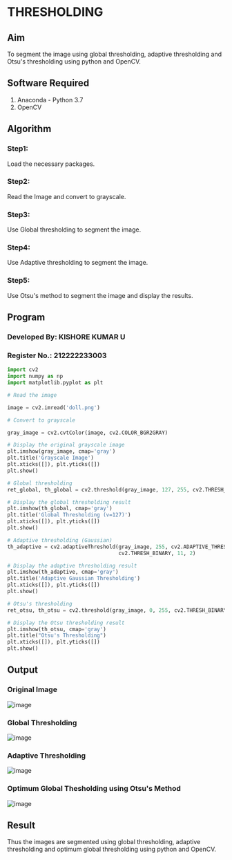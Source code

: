 # THRESHOLDING
## Aim
To segment the image using global thresholding, adaptive thresholding and Otsu's thresholding using python and OpenCV.

## Software Required
1. Anaconda - Python 3.7
2. OpenCV

## Algorithm

### Step1:
Load the necessary packages.

### Step2:
Read the Image and convert to grayscale.

### Step3:
Use Global thresholding to segment the image.

### Step4:
Use Adaptive thresholding to segment the image.

### Step5:
Use Otsu's method to segment the image and display the results.

## Program

### Developed By: KISHORE KUMAR U
### Register No.: 212222233003

```python
import cv2
import numpy as np
import matplotlib.pyplot as plt

# Read the image

image = cv2.imread('doll.png')

# Convert to grayscale

gray_image = cv2.cvtColor(image, cv2.COLOR_BGR2GRAY)

# Display the original grayscale image
plt.imshow(gray_image, cmap='gray')
plt.title('Grayscale Image')
plt.xticks([]), plt.yticks([])
plt.show()

# Global thresholding
ret_global, th_global = cv2.threshold(gray_image, 127, 255, cv2.THRESH_BINARY)

# Display the global thresholding result
plt.imshow(th_global, cmap='gray')
plt.title('Global Thresholding (v=127)')
plt.xticks([]), plt.yticks([])
plt.show()

# Adaptive thresholding (Gaussian)
th_adaptive = cv2.adaptiveThreshold(gray_image, 255, cv2.ADAPTIVE_THRESH_GAUSSIAN_C,
                                    cv2.THRESH_BINARY, 11, 2)

# Display the adaptive thresholding result
plt.imshow(th_adaptive, cmap='gray')
plt.title('Adaptive Gaussian Thresholding')
plt.xticks([]), plt.yticks([])
plt.show()

# Otsu's thresholding
ret_otsu, th_otsu = cv2.threshold(gray_image, 0, 255, cv2.THRESH_BINARY + cv2.THRESH_OTSU)

# Display the Otsu thresholding result
plt.imshow(th_otsu, cmap='gray')
plt.title("Otsu's Thresholding")
plt.xticks([]), plt.yticks([])
plt.show()
```
## Output

### Original Image

![image](https://github.com/user-attachments/assets/73501332-0ad3-49a6-9ae7-142f89de9d8b)


### Global Thresholding


![image](https://github.com/user-attachments/assets/ec5d3271-97db-490b-9f92-770bff2df86f)

### Adaptive Thresholding

![image](https://github.com/user-attachments/assets/8ecf0294-4f19-47f9-ac68-a1fb614445f7)


### Optimum Global Thesholding using Otsu's Method

![image](https://github.com/user-attachments/assets/e1eadac5-aa05-40df-9995-e634e41f9bf0)



## Result
Thus the images are segmented using global thresholding, adaptive thresholding and optimum global thresholding using python and OpenCV.
